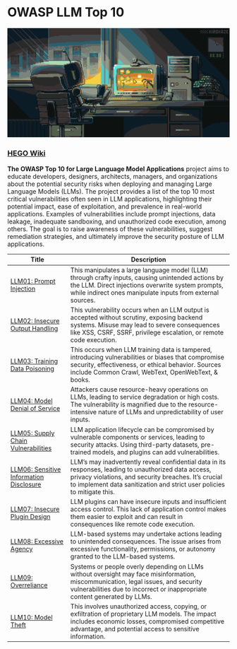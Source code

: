 # OWASP LLM Top 10
[![OWASP LLM Top 10](https://github.com/imhego/OWASP-LLM/blob/main/gif.gif?raw=true)](https://hego.gitbook.io/home/owasp/owasp-llm-top-10-v1.0)

### [HEGO Wiki](https://hego.gitbook.io/home/owasp/owasp-llm-top-10-v1.0)

**The OWASP Top 10 for Large Language Model Applications** project aims to educate developers, designers, architects, managers, and organizations about the potential security risks when deploying and managing Large Language Models (LLMs). The project provides a list of the top 10 most critical vulnerabilities often seen in LLM applications, highlighting their potential impact, ease of exploitation, and prevalence in real-world applications. Examples of vulnerabilities include prompt injections, data leakage, inadequate sandboxing, and unauthorized code execution, among others. The goal is to raise awareness of these vulnerabilities, suggest remediation strategies, and ultimately improve the security posture of LLM applications.

| Title                             | Description                                                                                                                                           |
|-----------------------------------|-------------------------------------------------------------------------------------------------------------------------------------------------------|
| [LLM01: Prompt Injection](LLM01%3A%20Prompt%20Injections.md)           | This manipulates a large language model (LLM) through crafty inputs, causing unintended actions by the LLM. Direct injections overwrite system prompts, while indirect ones manipulate inputs from external sources. |
| [LLM02: Insecure Output Handling](LLM02%3A%20Insecure%20Output%20Handling.md)    | This vulnerability occurs when an LLM output is accepted without scrutiny, exposing backend systems. Misuse may lead to severe consequences like XSS, CSRF, SSRF, privilege escalation, or remote code execution. |
| [LLM03: Training Data Poisoning](LLM03%3A%20Training%20Data%20Poisoning.md)      | This occurs when LLM training data is tampered, introducing vulnerabilities or biases that compromise security, effectiveness, or ethical behavior. Sources include Common Crawl, WebText, OpenWebText, & books. |
| [LLM04: Model Denial of Service](LLM04%3A%20Model%20Denial%20of%20Service.md)     | Attackers cause resource-heavy operations on LLMs, leading to service degradation or high costs. The vulnerability is magnified due to the resource-intensive nature of LLMs and unpredictability of user inputs. |
| [LLM05: Supply Chain Vulnerabilities](LLM05%3A%20Supply%20Chain%20Vulnerabilities.md) | LLM application lifecycle can be compromised by vulnerable components or services, leading to security attacks. Using third-party datasets, pre-trained models, and plugins can add vulnerabilities. |
| [LLM06: Sensitive Information Disclosure](LLM06%3A%20Sensitive%20Information%20Disclosure.md) | LLM’s may inadvertently reveal confidential data in its responses, leading to unauthorized data access, privacy violations, and security breaches. It’s crucial to implement data sanitization and strict user policies to mitigate this. |
| [LLM07: Insecure Plugin Design](LLM07%3A%20Insecure%20Plugin%20Design.md)      | LLM plugins can have insecure inputs and insufficient access control. This lack of application control makes them easier to exploit and can result in consequences like remote code execution. |
| [LLM08: Excessive Agency](LLM08%3A%20Excessive%20Agency.md)            | LLM-based systems may undertake actions leading to unintended consequences. The issue arises from excessive functionality, permissions, or autonomy granted to the LLM-based systems. |
| [LLM09: Overreliance](LLM09%3A%20Overreliance.md)                | Systems or people overly depending on LLMs without oversight may face misinformation, miscommunication, legal issues, and security vulnerabilities due to incorrect or inappropriate content generated by LLMs. |
| [LLM10: Model Theft](LLM10%3A%20Model%20Theft.md)                 | This involves unauthorized access, copying, or exfiltration of proprietary LLM models. The impact includes economic losses, compromised competitive advantage, and potential access to sensitive information. |

